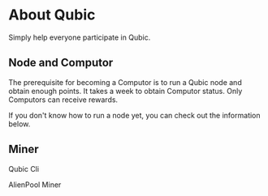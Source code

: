 # About Qubic

Simply help everyone participate in Qubic.



## Node and Computor

The prerequisite for becoming a Computor is to run a Qubic node and obtain enough points. It takes a week to obtain Computor status. Only Computors can receive rewards.



If you don't know how to run a node yet, you can check out the information below.



## Miner

Qubic Cli

AlienPool Miner